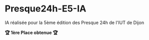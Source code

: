 # Presque24h-E5-IA
IA réalisée pour la 5ème édition des Presque 24h de l'IUT de Dijon

**🏆 1ère Place obtenue 🏆**
